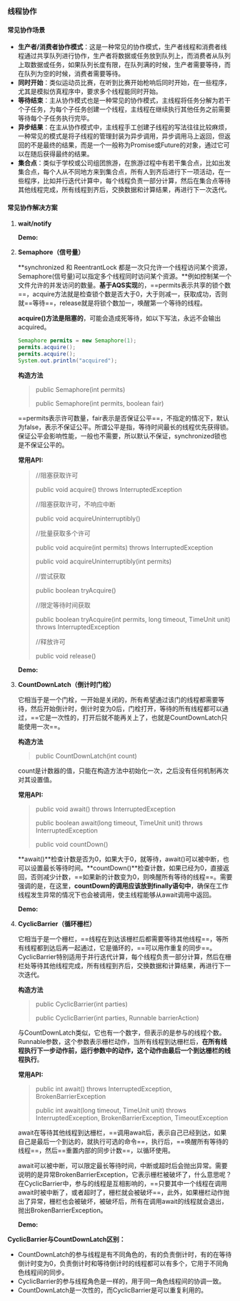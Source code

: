 ### 线程协作

#### 常见协作场景

- **生产者/消费者协作模式**：这是一种常见的协作模式，生产者线程和消费者线程通过共享队列进行协作，生产者将数据或任务放到队列上，而消费者从队列上取数据或任务，如果队列长度有限，在队列满的时候，生产者需要等待，而在队列为空的时候，消费者需要等待。
- **同时开始**：类似运动员比赛，在听到比赛开始枪响后同时开始，在一些程序，尤其是模拟仿真程序中，要求多个线程能同时开始。
- **等待结束**：主从协作模式也是一种常见的协作模式，主线程将任务分解为若干个子任务，为每个子任务创建一个线程，主线程在继续执行其他任务之前需要等待每个子任务执行完毕。
- **异步结果**：在主从协作模式中，主线程手工创建子线程的写法往往比较麻烦，一种常见的模式是将子线程的管理封装为异步调用，异步调用马上返回，但返回的不是最终的结果，而是一个一般称为Promise或Future的对象，通过它可以在随后获得最终的结果。
- **集合点**：类似于学校或公司组团旅游，在旅游过程中有若干集合点，比如出发集合点，每个人从不同地方来到集合点，所有人到齐后进行下一项活动，在一些程序，比如并行迭代计算中，每个线程负责一部分计算，然后在集合点等待其他线程完成，所有线程到齐后，交换数据和计算结果，再进行下一次迭代。

#### 常见协作解决方案

1. **wait/notify**

   **Demo:**

   >
   >
   >

2. **Semaphore（信号量）**

   **synchronized 和 ReentrantLock 都是一次只允许一个线程访问某个资源，Semaphore(信号量)可以指定多个线程同时访问某个资源。**例如控制某一个文件允许的并发访问的数量。**基于AQS实现**的，==permits表示共享的锁个数==，acquire方法就是检查锁个数是否大于0，大于则减一，获取成功，否则就==等待==，release就是将锁个数加一，唤醒第一个等待的线程。

   **acquire()方法是阻塞的**，可能会造成死等待，如以下写法，永远不会输出acquired。

   ```java
   Semaphore permits = new Semaphore(1);
   permits.acquire();
   permits.acquire();
   System.out.println("acquired");
   ```

   **构造方法**

   >public Semaphore(int permits)
   >
   >public Semaphore(int permits, boolean fair)

   ==permits表示许可数量，fair表示是否保证公平==，不指定的情况下，默认为false，表示不保证公平。所谓公平是指，等待时间最长的线程优先获得锁。保证公平会影响性能，一般也不需要，所以默认不保证，synchronized锁也是不保证公平的。

   **常用API:**

   >//阻塞获取许可
   >
   >public void acquire() throws InterruptedException
   >
   >//阻塞获取许可，不响应中断
   >
   >public void acquireUninterruptibly()
   >
   >//批量获取多个许可
   >
   >public void acquire(int permits) throws InterruptedException
   >
   >public void acquireUninterruptibly(int permits)
   >
   >//尝试获取
   >
   >public boolean tryAcquire()
   >
   >//限定等待时间获取
   >
   >public boolean tryAcquire(int permits, long timeout, TimeUnit unit) throws InterruptedException
   >
   >//释放许可
   >
   >public void release()

   **Demo:**

   >
   >
   >

3. **CountDownLatch（倒计时门栓）**

   它相当于是一个门栓，一开始是关闭的，所有希望通过该门的线程都需要等待，然后开始倒计时，倒计时变为0后，门栓打开，等待的所有线程都可以通过，==它是一次性的，打开后就不能再关上了，也就是CountDownLatch只能使用一次==。

   **构造方法**

   > public CountDownLatch(int count)

   count是计数器的值，只能在构造方法中初始化一次，之后没有任何机制再次对其设置值。

   **常用API:**

   > public void await() throws InterruptedException
   >
   > public boolean await(long timeout, TimeUnit unit) throws InterruptedException
   >
   > public void countDown() 

   **await()**检查计数是否为0，如果大于0，就等待，await()可以被中断，也可以设置最长等待时间。**countDown()**检查计数，如果已经为0，直接返回，否则减少计数，==如果新的计数变为0，则唤醒所有等待的线程==。需要强调的是，在这里，**countDown的调用应该放到finally语句中**，确保在工作线程发生异常的情况下也会被调用，使主线程能够从await调用中返回。

   **Demo:**

   >
   >
   >

4. **CyclicBarrier（循环栅栏）**

   它相当于是一个栅栏，==线程在到达该栅栏后都需要等待其他线程==，等所有线程都到达后再一起通过，它是循环的，==可以用作重复的同步==。 CyclicBarrier特别适用于并行迭代计算，每个线程负责一部分计算，然后在栅栏处等待其他线程完成，所有线程到齐后，交换数据和计算结果，再进行下一次迭代。

   **构造方法**

   >public CyclicBarrier(int parties)
   >
   >public CyclicBarrier(int parties, Runnable barrierAction)

   与CountDownLatch类似，它也有一个数字，但表示的是参与的线程个数。Runnable参数，这个参数表示栅栏动作，当所有线程到达栅栏后，**在所有线程执行下一步动作前，运行参数中的动作，这个动作由最后一个到达栅栏的线程执行**。

   **常用API:**

   >public int await() throws InterruptedException, BrokenBarrierException
   >
   >public int await(long timeout, TimeUnit unit) throws InterruptedException, BrokenBarrierException, TimeoutException

   await在等待其他线程到达栅栏，==调用await后，表示自己已经到达，如果自己是最后一个到达的，就执行可选的命令==，执行后，==唤醒所有等待的线程==，然后==重置内部的同步计数==，以循环使用。

   await可以被中断，可以限定最长等待时间，中断或超时后会抛出异常。需要说明的是异常BrokenBarrierException，它表示栅栏被破坏了，什么意思呢？在CyclicBarrier中，参与的线程是互相影响的，==只要其中一个线程在调用await时被中断了，或者超时了，栅栏就会被破坏==，此外，如果栅栏动作抛出了异常，栅栏也会被破坏，被破坏后，所有在调用await的线程就会退出，抛出BrokenBarrierException。

   **Demo:**

   >
   >
   >

**CyclicBarrier与CountDownLatch区别：**

- CountDownLatch的参与线程是有不同角色的，有的负责倒计时，有的在等待倒计时变为0，负责倒计时和等待倒计时的线程都可以有多个，它用于不同角色线程间的同步。
- CyclicBarrier的参与线程角色是一样的，用于同一角色线程间的协调一致。
- CountDownLatch是一次性的，而CyclicBarrier是可以重复利用的。